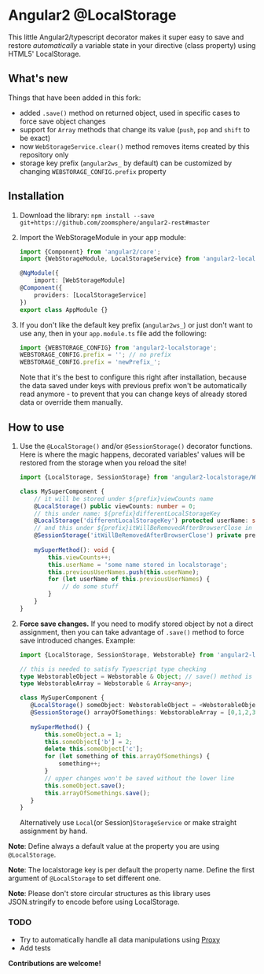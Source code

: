 # Angular2 @LocalStorage

This little Angular2/typescript decorator makes it super easy to save and restore *automatically* a variable state in your
directive (class property) using HTML5' LocalStorage.

## What's new

Things that have been added in this fork:
- added `.save()` method on returned object, used in specific cases to force save object changes
- support for `Array` methods that change its value (`push`, `pop` and `shift` to be exact)
- now `WebStorageService.clear()` method removes items created by this repository only
- storage key prefix (`angular2ws_` by default) can be customized by changing `WEBSTORAGE_CONFIG.prefix` property

## Installation

1. Download the library: `npm install --save git+https://github.com/zoomsphere/angular2-rest#master`
2. Import the WebStorageModule in your app module:
    ```typescript
    import {Component} from 'angular2/core';
    import {WebStorageModule, LocalStorageService} from 'angular2-localstorage';

    @NgModule({
        import: [WebStorageModule]
    @Component({
        providers: [LocalStorageService]
    })
    export class AppModule {}
    ```

3. If you don't like the default key prefix (`angular2ws_`) or just don't want to use any, then in your `app.module.ts` file add the following:
    ```typescript
    import {WEBSTORAGE_CONFIG} from 'angular2-localstorage';
    WEBSTORAGE_CONFIG.prefix = ''; // no prefix
    WEBSTORAGE_CONFIG.prefix = 'newPrefix_';
    ```
    Note that it's the best to configure this right after installation, because the data saved under keys with previous prefix won't be automatically read anymore - to prevent that you can change keys of already stored data or override them manually.

## How to use

1. Use the `@LocalStorage()` and/or `@SessionStorage()` decorator functions. Here is where the magic happens, decorated variables' values will be restored from the storage when you reload the site!
    ```typescript
    import {LocalStorage, SessionStorage} from 'angular2-localstorage/WebStorage';
    
    class MySuperComponent {
        // it will be stored under ${prefix}viewCounts name
        @LocalStorage() public viewCounts: number = 0;
        // this under name: ${prefix}differentLocalStorageKey
        @LocalStorage('differentLocalStorageKey') protected userName: string = '';
        // and this under ${prefix}itWillBeRemovedAfterBrowserClose in session storage
        @SessionStorage('itWillBeRemovedAfterBrowserClose') private previousUserNames: Array<string> = [];
     
        mySuperMethod(): void {
            this.viewCounts++;
            this.userName = 'some name stored in localstorage';
            this.previousUserNames.push(this.userName);
            for (let userName of this.previousUserNames) {
                // do some stuff
            }
        } 
    }
    ```

2. **Force save changes.** If you need to modify stored object by not a direct assignment, then you can take advantage of `.save()` method to force save introduced changes. Example:
    ```typescript
    import {LocalStorage, SessionStorage, Webstorable} from 'angular2-localstorage';

    // this is needed to satisfy Typescript type checking
    type WebstorableObject = Webstorable & Object; // save() method is declared in the Webstorable interface
    type WebstorableArray = Webstorable & Array<any>;

    class MySuperComponent {
       @LocalStorage() someObject: WebstorableObject = <WebstorableObject>{};
       @SessionStorage() arrayOfSomethings: WebstorableArray = [0,1,2,3,4];
       
       mySuperMethod() {
           this.someObject.a = 1;
           this.someObject['b'] = 2;
           delete this.someObject['c'];
           for (let something of this.arrayOfSomethings) {
               something++;
           }
           // upper changes won't be saved without the lower line
           this.someObject.save();
           this.arrayOfSomethings.save();
       }
    }
    ```
    Alternatively use `Local`(or Session)`StorageService` or make straight assignment by hand.


**Note**: Define always a default value at the property you are using `@LocalStorage`.

**Note**: The localstorage key is per default the property name. Define the first argument of `@LocalStorage` to set different one.

**Note**: Please don't store circular structures as this library uses JSON.stringify to encode before using LocalStorage.

### TODO
- Try to automatically handle all data manipulations using [Proxy](https://developer.mozilla.org/en-US/docs/Web/JavaScript/Reference/Global_Objects/Proxy)
- Add tests

**Contributions are welcome!**
